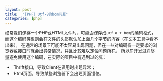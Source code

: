 ```yaml
---
layout: post
title:  "[PHP] Utf-8的bom问题"
categories: [php]
---
```


经常我们保存一个PHP或HTML文件时，可能会保存成`utf-8 + bom`的编码格式，而这个编码类型则会在文件的头部默认加上面几个字节的内容（在文本工具中看不出来）。
在通常的场景下可能不太容易出现问题，但在一些对编码有一定要求的浏览器或接口时就会出异常情况，并且比较难以定位问题所在。
所以在开发过程尽量避免使用这个编码，在实际的项目中有遇到过的坑：

* `Thrift接口，导致Client在调用时出现异常；
* `Html页面，导致某些浏览器下会出现页面错位。
